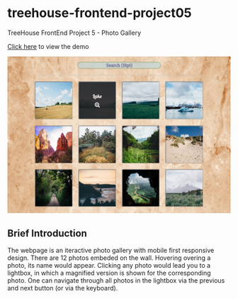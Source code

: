 # treehouse-frontend-project05
TreeHouse FrontEnd Project 5 - Photo Gallery

[Click here](https://canpu.github.io/treehouse-frontend-project05/) to view the demo

![](images/project05.png)

## Brief Introduction

The webpage is an iteractive photo gallery with mobile first responsive design. There are 12 photos embeded on the wall. Hovering overing a photo, its name would appear. Clicking any photo would lead you to a lightbox, in which a magnified version is shown for the corresponding photo. One can navigate through all photos in the lightbox via the previous and next button (or via the keyboard).

